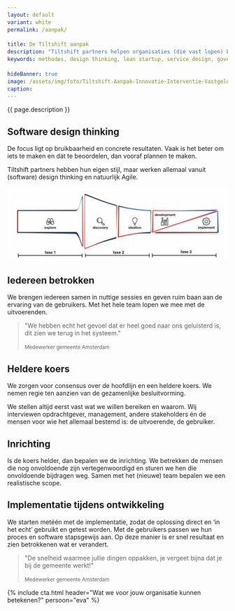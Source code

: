 ```yaml
---
layout: default
variant: white
permalink: /aanpak/

title: De Tiltshift aanpak
description: "Tiltshift partners helpen organisaties (die vast lopen) bij digitale transformatie. Vanuit het perspectief van de business zorgen ze voor daadkracht en doelgerichtheid. Dat doen ze niet zomaar, daar zit ervaring en een mening achter."
keywords: methodes, design thinking, lean startup, service design, government digital services, agile, xp, creative commons

hideBanner: true
image: /assets/img/foto/Tiltshift-Aanpak-Innovatie-Interventie-Vastgelopen-digitaliserings-project.jpg
caption: 
---
```

{{ page.description }}

## Software design thinking
De focus ligt op bruikbaarheid en concrete resultaten. Vaak is het beter om iets te maken en dát te beoordelen, dan vooraf plannen te maken.

Tiltshift partners hebben hun eigen stijl, maar werken allemaal vanuit (software) design thinking en natuurlijk Agile.

<div class="article-image">
    <img src="/assets/img/Tiltshift-Aanpak-Software-Design-Thinking.jpg" alt="Systematische weergave van de aanpak van Tiltshift d.m.v. de fases van Software Design Thinking">
</div>

## Iedereen betrokken

We brengen iedereen samen in nuttige sessies en geven ruim baan aan de ervaring van de gebruikers. Met het hele team lopen we mee met de uitvoerenden.

> "We hebben echt het gevoel dat er heel goed naar ons geluisterd is, dit zien we terug in het systeem."
>
> <small>Medewerker gemeente Amsterdam</small>

## Heldere koers

We zorgen voor consensus over de hoofdlijn en een heldere koers. We nemen regie ten aanzien van de gezamenlijke besluitvorming.

We stellen altijd eerst vast wat we willen bereiken en waarom. Wij interviewen opdrachtgever, management, andere stakeholders én de mensen voor wie het allemaal bestemd is: de uitvoerende, de gebruiker.

## Inrichting

Is de koers helder, dan bepalen we de inrichting. We betrekken de mensen die nog onvoldoende zijn vertegenwoordigd en sturen we hen die onvoldoende bijdragen weg. Samen met het (nieuwe) team bepalen we een realistische scope.

## Implementatie tijdens ontwikkeling

We starten metéén met de implementatie, zodat de oplossing direct en ‘in het echt’ gebruikt en getest worden. Met de gebruikers passen we hun proces en software stapsgewijs aan. Op deze manier is er snel resultaat en zien betrokkenen wat er verandert.

> "De snelheid waarmee jullie dingen oppakken, je vergeet bijna dat je bij de gemeente werkt!"
>
> <small>Medewerker gemeente Amsterdam</small>

{% include cta.html header="Wat we voor jouw organisatie kunnen betekenen?" persoon="eva" %}

